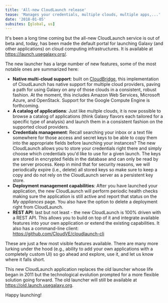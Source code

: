 ```yaml
---
title: 'All-new CloudLaunch release'
tease: 'Manages your credentials, multiple clouds, multiple apps,...'
date: '2018-01-05'
subsites: [global, us]
---
```


It's been a long time coming but the all-new CloudLaunch service is out of beta
and, today, has been made the default portal for launching Galaxy (and other
applications) on cloud computing infrastructures. It is available at
https://launch.usegalaxy.org/.

The new launcher has a large number of new features, some of the most
notable ones are summarized here:

- **Native multi-cloud support**: built on
  [CloudBridge](http://cloudbridge.cloudve.org/), this implementation of
  CloudLaunch has native support for multiple cloud providers, paving a path for
  using Galaxy on any of those clouds in a consistent, robust fashion. At the
  moment, this includes Amazon Web Services, Microsoft Azure, and OpenStack.
  Support for the Google Compute Engine is forthcoming.
- **A catalog of applications**: Just like multple clouds, it is now possible to
  browse a catalog of applications (think Galaxy flavors each tailored for a
  specific type of analysis) and launch them in a consistent fashion on the
  supported cloud providers.
- **Credentials management**: Recall searching your inbox or a text file
  somewhere for those access and secret keys to be able to copy them into the
  appropriate fields before launching your instances? The new CloudLaunch allows
  you to store your credentials right there and simply choose which credentials
  you'd like to use for a given launch. The keys are stored in encrypted
  fields in the database and can only be read by the server process. Keep in
  mind that for security reasons, we will periodically expire (i.e., delete) all
  stored keys so make sure to keep a copy and do not rely on the CloudLaunch
  server as a persistent key store.
- **Deployment management capabilities**: After you have launched your
  application, the new CloudLaunch will perform periodic health checks making
  sure the application is still active and report that status on the
  _My appliances_ page. You also have the option to delete a deployment
  right from CloudLaunch.
- **REST API**: last but not least - the new CloudLaunch is 100% driven with a
  REST API. This allows you to build on top of it and integrate available
  features into your own application or extend the existing capabilities. It
  also has a command-line client: https://github.com/CloudVE/cloudlaunch-cli

These are just a few most visible features available. There are many more
lurking under the hood (e.g., ability to add your own applications with a
completely custom UI) so go ahead and explore, use it, and let us know where it
falls short.

This new CloudLaunch application replaces the old launcher whose life began in
2011 but the technological evolution prompted for a more flexible solution going
forward. The old launcher will still be available at
https://old.launch.usegalaxy.org.

Happy launching!

